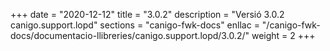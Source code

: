 +++
date        = "2020-12-12"
title       = "3.0.2"
description = "Versió 3.0.2 canigo.support.lopd"
sections    = "canigo-fwk-docs"
enllac		= "/canigo-fwk-docs/documentacio-llibreries/canigo.support.lopd/3.0.2/"
weight		= 2
+++
